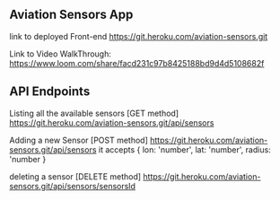 ## Aviation Sensors App

link to deployed Front-end https://git.heroku.com/aviation-sensors.git

Link to Video WalkThrough: https://www.loom.com/share/facd231c97b8425188bd9d4d5108682f

## API Endpoints

Listing all the available sensors [GET method] https://git.heroku.com/aviation-sensors.git/api/sensors

Adding a new Sensor [POST method] https://git.heroku.com/aviation-sensors.git/api/sensors
it accepts {
    lon: 'number',
    lat: 'number',
    radius: 'number
}

deleting a sensor [DELETE method] https://git.heroku.com/aviation-sensors.git/api/sensors/sensorsId